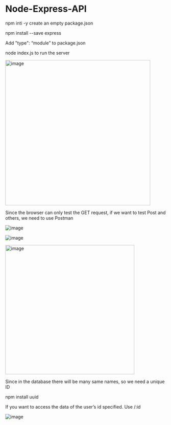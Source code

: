 # Node-Express-API


npm inti -y     create an empty package.json

npm install --save express 

Add "type": “module”  to package.json

node index.js to run the server

<img width="454" alt="image" src="https://user-images.githubusercontent.com/75303443/178651262-88fdb205-f226-4075-ad04-ba83177f5d1d.png">

Since the browser can only test the GET request, if we want to test Post and others, we need to use Postman

![image](https://user-images.githubusercontent.com/75303443/178651337-904b4b8f-0b5f-4a9a-8956-13ddb40e0dd0.png)

![image](https://user-images.githubusercontent.com/75303443/178651348-922b881d-1698-4c2a-8237-b47d46fbe59e.png)

<img width="404" alt="image" src="https://user-images.githubusercontent.com/75303443/178651368-b230eaca-5bae-4644-9516-7e2fa5d082b4.png">

Since in the database there will be many same names, so we need a unique ID

npm install uuid 

If you want to access the data of the user’s id specified. Use /:id

![image](https://user-images.githubusercontent.com/75303443/178651419-af5ac109-711f-472a-9c09-317c2fb6fa36.png)


